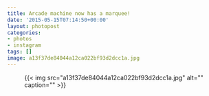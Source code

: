 ```yaml
---
title: Arcade machine now has a marquee!
date: '2015-05-15T07:14:50+00:00'
layout: photopost
categories:
- photos
- instagram
tags: []
image: a13f37de84044a12ca022bf93d2dcc1a.jpg
---
```


<figure class="photo photo--square">
  {{< img src="a13f37de84044a12ca022bf93d2dcc1a.jpg" alt="" caption="" >}}

</figure>




